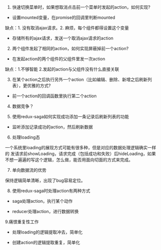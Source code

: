 1. 快速切换菜单时，如果想取消点击前一个菜单时发起的action，如何实现?

* 设置mounted变量，在promise的回调里判断mounted
    
    
缺点：1. 没有取消ajax请求。2. 麻烦，每个组件都得设置这个变量  
   
* 存储所有的ajax请求，发送一个取消ajax请求的action   
        

2. 两个组件发起了相同的action，如何实现屏蔽掉前一个action?

* 在发起action的两个组件的父组件里发一次action

缺点：1.不够智能 2.发起的action与父组件没有什么直接关联

3. 在某个action之后执行另外一个action（比如编辑、删除、新增之后刷新列表），更优雅的方式?

* 前一个action的回调函数里执行第二个action

4. 数据竞争？

5. 使用redux-saga如何实现成功添加一条记录后刷新列表的功能

* 监听添加记录成功的action，然后刷新数据

6. 处理loading态

一个系统里loading的展现方式可能有很多种，但是对应的数据处理逻辑确实一样的
发请求前showLoading，请求完成（包括成功和失败）后hideLoading，如果不想一遍遍的写这个逻辑，怎么做，能否用面向切面的方式来完成。

7. 单向数据流的优势

保持逻辑简单清晰，出现了bug容易定位。

8. 使用redux-saga时处理action有两种方式

* saga处理action，执行某个动作
    
* reducer处理action，进行数据转换

9.痛恨重复性工作

* 处理loading的逻辑提取冲去，简单化
    
* 创建action的逻辑提取重复，简单化